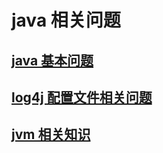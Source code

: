 # java 相关问题
## [java 基本问题](foundation.md)
## [log4j 配置文件相关问题](log4jConfig.md)
## [jvm 相关知识](jvm.md)
